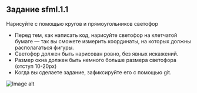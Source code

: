 ## Задание sfml.1.1

Нарисуйте с помощью кругов и прямоугольников светофор

- Перед тем, как написать код, нарисуйте светофор на клетчатой бумаге — так вы сможете измерить координаты, на которых должны располагаться фигуры.
- Светофор должен быть нарисован ровно, без явных искажений.
- Размер окна должен быть немного больше размера светофора (отступ 10-20px)
- Когда вы сделаете задание, зафиксируйте его с помощью git.

![Image alt](https://github.com/ABelousoff/SFML/raw/master/sfml.1.1/image.png)